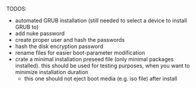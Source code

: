 TODOS:
- automated GRUB installation (still needed to select a device to install GRUB to)
- add nuke password
- create proper user and hash the passwords
- hash the disk encryption password
- rename files for easier boot-parameter modification
- crate a minimal installation preseed file (only minimal packages installed). this should be used for testing purposes, when you want to minimize installation duration
  - this one should not eject boot media (e.g. iso file) after install
